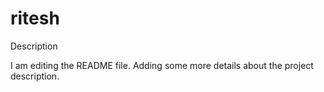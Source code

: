 # ritesh
Description

I am editing the README file. Adding some more details about the project description.
